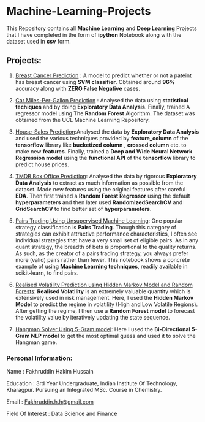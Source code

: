 # Machine-Learning-Projects
This Repository contains all **Machine Learning** and **Deep Learning** Projects that I have completed in the form of **ipython** Notebook along with the dataset used in **csv** form.

## Projects:

1. [Breast Cancer Prediction](https://github.com/Fakhruddin12/Machine-Learning-Projects/blob/master/Breast-Cancer-Prediction/Breast_Cancer.ipynb) : A model to predict whether or not a pateint has breast cancer using **SVM classifier**. Obtained around **96%** accuracy along with **ZERO False Negative** cases.

2. [Car Miles-Per-Gallon Prediction](https://github.com/Fakhruddin12/Machine-Learning-Projects/blob/master/Car-mpg-Prediction/Car-mpg-Prediction.ipynb) : Analysed the data using **statistical techiques** and by doing **Exploratory Data Analysis**. Finally, trained A regressor model using The **Random Forest** Algorithm. The dataset was obtained from the UCL Machine Learning Repository.

3. [House-Sales Prediction](https://github.com/Fakhruddin12/Machine-Learning-Projects/blob/master/House-Sales-Prediction/House-sales-prediction.ipynb):Analysed the data by **Exploratory Data Analysis** and used the various techniques provided by **feature_column** of the **tensorflow** library like **bucketized  column** , **crossed column** etc. to make new **features**. Finally, trained a **Deep and Wide Neural Network Regression model** using the **functional API** of the **tensorflow** library to predict house prices.

4. [TMDB Box Office Prediction](https://github.com/Fakhruddin12/Machine-Learning-Projects/blob/master/TMDB-Box-Office-Prediction/TMBD_Box_Office_Prediction.ipynb): Analysed the data by rigorous **Exploratory Data Analysis** to extract as much information as possible from the dataset. Made new features using the original features after careful **EDA**. Then first trained a **Random Forest Regressor** using the default **hyperparameters** and then later used **RandomizedSearchCV** and **GridSearchCV** to find better set of **hyperparameters**. 

5. [Pairs Trading Using Unsupervised Machine Learning](https://github.com/Fakhruddin12/Machine-Learning-Projects/tree/master/Pairs_Trading): One popular strategy classification is **Pairs Trading**. Though this category of strategies can exhibit attractive performance characteristics, I often see individual strategies that have a very small set of eligible pairs. As in any quant strategy, the breadth of bets is proportional to the quality returns. As such, as the creator of a pairs trading strategy, you always prefer more (valid) pairs rather than fewer. This notebook shows a concrete example of using **Machine Learning techniques**, readily available in scikit-learn, to find pairs.
   
6. [Realised Volatility Prediction using Hidden Markov Model and Random Forests](https://github.com/Fakhruddin12/Machine-Learning-Projects/tree/master/Realised%20Volatility%20Prediction%20using%20Hidden%20Markov%20Model):  **Realised Volatility** is an extremely valuable quantity which is extensively used in risk management. Here, I used the **Hidden Markov Model** to predict the regime in volatility (High and Low Volatile Regions). After getting the regime, I then use a **Random Forest model** to forecast the volatility value by iteratively updating the state sequence.

7. [Hangman Solver Using 5-Gram model](https://github.com/Fakhruddin12/Machine-Learning-Projects/tree/master/Hangman_Solver_Using_5-Gram_Model): Here I used the **Bi-Directional 5-Gram NLP model** to get the most optimal guess and used it to solve the Hangman game.

### Personal Information:

Name : Fakhruddin Hakim Hussain

Education : 3rd Year Undergraduate, Indian Institute Of Technology, Kharagpur. Pursuing an Integrated MSc. Course in Chemistry.

Email : Fakhruddin.h.h@gmail.com

Field Of Interest : Data Science and Finance
